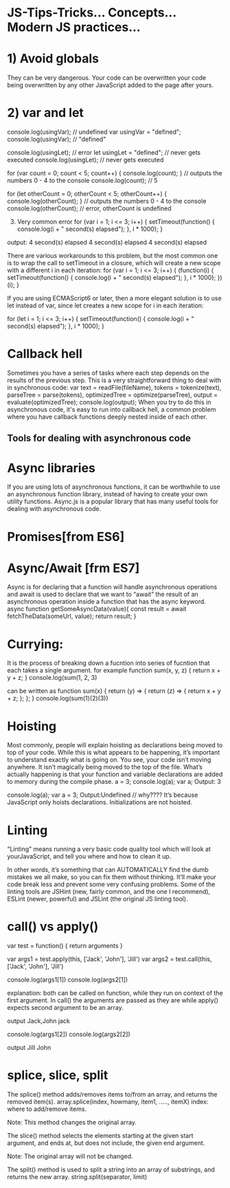 # JS-Tips-Tricks... Concepts...  Modern JS practices...

# 1) Avoid globals
They can be very dangerous. Your code can be overwritten  your code being overwritten by any other JavaScript added to the page after yours.

# 2) var and let 
console.log(usingVar); // undefined
var usingVar = "defined";
console.log(usingVar); // "defined"

console.log(usingLet); // error
let usingLet = "defined"; // never gets executed
console.log(usingLet); // never gets executed

for (var count = 0; count < 5; count++) {
  console.log(count);
} // outputs the numbers 0 - 4 to the console
console.log(count); // 5


for (let otherCount = 0; otherCount < 5; otherCount++) {
  console.log(otherCount);
} // outputs the numbers 0 - 4 to the console
console.log(otherCount); // error, otherCount is undefined


3) Very common error 
for (var i = 1; i <= 3; i++) {
  setTimeout(function() {
    console.log(i + " second(s) elapsed");
  }, i * 1000);
}

output:
4 second(s) elapsed
4 second(s) elapsed
4 second(s) elapsed

There are various workarounds to this problem, but the most common one is to wrap the call to setTimeout in a closure, which will create a new scope with a different i in each iteration:
for (var i = 1; i <= 3; i++) {
  (function(i) {
    setTimeout(function() {
      console.log(i + " second(s) elapsed");
    }, i * 1000);
  })(i);
}

If you are using ECMAScript6 or later, then a more elegant solution is to use let instead of var, since let creates a new scope for i in each iteration:

for (let i = 1; i <= 3; i++) {
  setTimeout(function() {
    console.log(i + " second(s) elapsed");
  }, i * 1000);
}


# Callback hell
Sometimes you have a series of tasks where each step depends on the results of the previous step. This is a very straightforward thing to deal with in synchronous code:
var text = readFile(fileName),
  tokens = tokenize(text),
  parseTree = parse(tokens),
  optimizedTree = optimize(parseTree),
  output = evaluate(optimizedTree);
console.log(output);
When you try to do this in asynchronous code, it's easy to run into callback hell, a common problem where you have callback functions deeply nested inside of each other.


## Tools for dealing with asynchronous code
# Async libraries
If you are using lots of asynchronous functions, it can be worthwhile to use an asynchronous function library, instead of having to create your own utility functions. Async.js is a popular library that has many useful tools for dealing with asynchronous code.

# Promises[from ES6]

# Async/Await [frm ES7]
Async is for declaring that a function will handle asynchronous operations and await is used to declare that we want to “await” the result of an asynchronous operation inside a function that has the async keyword.
async function getSomeAsyncData(value){
    const result = await fetchTheData(someUrl, value);
    return result;
}

# Currying: 
It is the process of breaking down a fucntion into series of fucntion that each takes a single argument.  for example 
function sum(x, y, z) {
  return x + y + z;
}
console.log(sum(1, 2, 3) 

can be written as 
function sum(x) {
  return (y) => {
    return (z) => {
      return x + y + z;
    };
  };
}
console.log(sum(1)(2)(3))


# Hoisting 
Most commonly, people will explain hoisting as declarations being moved to top of your code. While this is what appears to be happening, it’s important to understand exactly what is going on. You see, your code isn’t moving anywhere. It isn’t magically being moved to the top of the file. What’s actually happening is that your function and variable declarations are added to memory during the compile phase.
a = 3;
console.log(a);
var a;
Output: 3

console.log(a);
var a = 3;
Output:Undefined // why???? 
It’s because JavaScript only hoists declarations. Initializations are not hoisted.


# Linting
“Linting” means running a very basic code quality tool which will look at yourJavaScript, and tell you where and how to clean it up.

In other words, it’s something that can AUTOMATICALLY find the dumb mistakes we all make, so you can fix them without thinking. It’ll make your code break less and prevent some very confusing problems.
Some of the linting tools are JSHint (new, fairly common, and the one I recommend), ESLint (newer, powerful)  and JSLint (the original JS linting tool).

# call() vs apply()
var test = function() {
  return arguments
}

var args1 = test.apply(this, ['Jack', 'John'], 'Jill')
var args2 = test.call(this, ['Jack', 'John'], 'Jill')

console.log(args1[1])
console.log(args2[1])

explanation: both can be called on function, while they run on context of the first argument. In call() the arguments are passed as they are while apply() expects second argument to be an array. 

output 
Jack,John
jack


console.log(args1[2])
console.log(args2[2])

output
Jill
John


# splice, slice, split
The splice() method adds/removes items to/from an array, and returns the removed item(s).
array.splice(index, howmany, item1, ....., itemX)
index: where to add/remove items.

Note: This method changes the original array.

The slice() method selects the elements starting at the given start argument, and ends at, but does not include, the given end argument.

Note: The original array will not be changed.


The split() method is used to split a string into an array of substrings, and returns the new array.
string.split(separator, limit)



